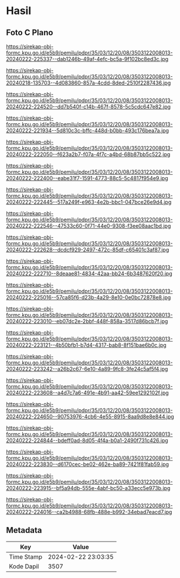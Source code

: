 # Hasil

## Foto C Plano

https://sirekap-obj-formc.kpu.go.id/e5b9/pemilu/pdpr/35/03/12/20/08/3503122008013-20240222-225337--dab1246b-49af-4efc-bc5a-9f102bc8ed3c.jpg

https://sirekap-obj-formc.kpu.go.id/e5b9/pemilu/pdpr/35/03/12/20/08/3503122008013-20240218-135703--4d083860-857a-4cdd-8ded-2510f2287436.jpg

https://sirekap-obj-formc.kpu.go.id/e5b9/pemilu/pdpr/35/03/12/20/08/3503122008013-20240222-224520--dd7b540f-c14b-467f-8578-5c5cdc647e82.jpg

https://sirekap-obj-formc.kpu.go.id/e5b9/pemilu/pdpr/35/03/12/20/08/3503122008013-20240222-221934--5d810c3c-bffc-448d-b0bb-493c176bea7a.jpg

https://sirekap-obj-formc.kpu.go.id/e5b9/pemilu/pdpr/35/03/12/20/08/3503122008013-20240222-222050--f623a2b7-f07a-4f7c-a4bd-68b87bb5c522.jpg

https://sirekap-obj-formc.kpu.go.id/e5b9/pemilu/pdpr/35/03/12/20/08/3503122008013-20240222-222400--eabe31f7-1591-4773-88c5-5c4817f954e9.jpg

https://sirekap-obj-formc.kpu.go.id/e5b9/pemilu/pdpr/35/03/12/20/08/3503122008013-20240222-222445--517a249f-e963-4e2b-bbc1-047bce26e9d4.jpg

https://sirekap-obj-formc.kpu.go.id/e5b9/pemilu/pdpr/35/03/12/20/08/3503122008013-20240222-222546--47533c60-0f71-44e0-9308-f3ee08aac1bd.jpg

https://sirekap-obj-formc.kpu.go.id/e5b9/pemilu/pdpr/35/03/12/20/08/3503122008013-20240222-222628--dcdcf929-2497-472c-85df-c65401c3af87.jpg

https://sirekap-obj-formc.kpu.go.id/e5b9/pemilu/pdpr/35/03/12/20/08/3503122008013-20240222-222710--8deaae81-4834-42aa-bb24-6b3487620f20.jpg

https://sirekap-obj-formc.kpu.go.id/e5b9/pemilu/pdpr/35/03/12/20/08/3503122008013-20240222-225016--57ca85f6-d23b-4a29-8e10-0e0bc72878e8.jpg

https://sirekap-obj-formc.kpu.go.id/e5b9/pemilu/pdpr/35/03/12/20/08/3503122008013-20240222-223010--eb07dc2e-2bbf-448f-858a-3517d86bcb7f.jpg

https://sirekap-obj-formc.kpu.go.id/e5b9/pemilu/pdpr/35/03/12/20/08/3503122008013-20240222-223121--4b50bfb1-b7d4-4317-bab8-8f151bae6b0c.jpg

https://sirekap-obj-formc.kpu.go.id/e5b9/pemilu/pdpr/35/03/12/20/08/3503122008013-20240222-223242--a26b2c67-6e10-4a89-9fc8-3fe24c5af5f4.jpg

https://sirekap-obj-formc.kpu.go.id/e5b9/pemilu/pdpr/35/03/12/20/08/3503122008013-20240222-223608--a4d7c7a6-491e-4b91-aa42-59ee1292102f.jpg

https://sirekap-obj-formc.kpu.go.id/e5b9/pemilu/pdpr/35/03/12/20/08/3503122008013-20240222-224650--90753976-4cb6-4e55-8915-8aa9d8e8e844.jpg

https://sirekap-obj-formc.kpu.go.id/e5b9/pemilu/pdpr/35/03/12/20/08/3503122008013-20240222-224844--bdeff0ad-8d05-4f4a-b0a1-2490f731c426.jpg

https://sirekap-obj-formc.kpu.go.id/e5b9/pemilu/pdpr/35/03/12/20/08/3503122008013-20240222-223830--d6170cec-be02-462e-ba89-7421f81fab59.jpg

https://sirekap-obj-formc.kpu.go.id/e5b9/pemilu/pdpr/35/03/12/20/08/3503122008013-20240222-223915--bf5a94db-555e-4abf-bc50-a33ecc5e973b.jpg

https://sirekap-obj-formc.kpu.go.id/e5b9/pemilu/pdpr/35/03/12/20/08/3503122008013-20240222-224016--ca2b4988-68fb-488e-b992-34ebad7eacd7.jpg


## Metadata

| Key        | Value               |
| ---------- | ------------------- |
| Time Stamp | 2024-02-22 23:03:35 |
| Kode Dapil | 3507                |



